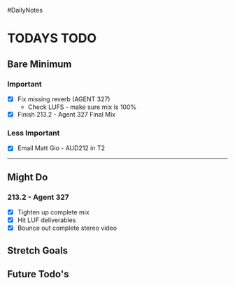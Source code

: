 #DailyNotes 
# TODAYS TODO
## Bare Minimum
### Important
- [x] Fix missing reverb (AGENT 327)
	- Check LUFS - make sure mix is 100%
- [x] Finish 213.2 - Agent 327 Final Mix

### Less Important
- [x] Email Matt Gio - AUD212 in T2

****
## Might Do
### 213.2 - Agent 327
- [x] Tighten up complete mix
- [x] Hit LUF deliverables
- [x] Bounce out complete stereo video

## Stretch Goals


## Future Todo's





